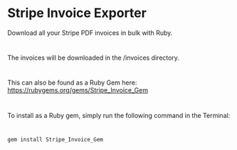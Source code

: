 # Stripe Invoice Exporter
Download all your Stripe PDF invoices in bulk with Ruby.

#
The invoices will be downloaded in the /invoices directory.

#
This can also be found as a Ruby Gem here: https://rubygems.org/gems/Stripe_Invoice_Gem

#
To install as a Ruby gem, simply run the following command in the Terminal:

#

`gem install Stripe_Invoice_Gem`
